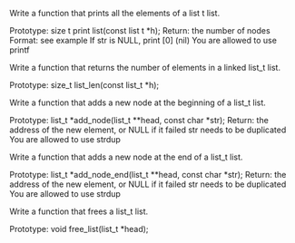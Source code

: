Write a function that prints all the elements of a list t list.

Prototype: size t print list(const list t *h);
Return: the number of nodes
Format: see example
If str is NULL, print [0] (nil)
You are allowed to use printf


Write a function that returns the number of elements in a linked list_t list.

Prototype: size_t list_len(const list_t *h);



Write a function that adds a new node at the beginning of a list_t list.

Prototype: list_t *add_node(list_t **head, const char *str);
Return: the address of the new element, or NULL if it failed
str needs to be duplicated
You are allowed to use strdup



Write a function that adds a new node at the end of a list_t list.

Prototype: list_t *add_node_end(list_t **head, const char *str);
Return: the address of the new element, or NULL if it failed
str needs to be duplicated
You are allowed to use strdup




Write a function that frees a list_t list.

Prototype: void free_list(list_t *head);
